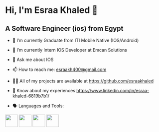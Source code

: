 <h1> Hi, I'm Esraa Khaled 👋</h1>
<h2> A Software Engineer (ios) from Egypt</h2>

- 🔭 I’m currently Graduate from ITI Mobile Native (IOS/Android)

- 🌱 I’m currently Intern IOS  Developer at Emcan Solutions

- 💬 Ask me about IOS

- 📫 How to reach me: esraakh400@gmail.com

- 👨‍💻 All of my projects are available at https://github.com/esraakhaled

- 📄 Know about my experiences https://www.linkedin.com/in/esraa-khaled-6819b7b1/

- 🗣 Languages and Tools:

[<img src="https://user-images.githubusercontent.com/45472327/168184288-25d28b81-1ef7-477f-82c9-ab2371a90a4d.png" width="40" height="40"/>](https://en.wikipedia.org/wiki/SWIFT)
[<img src="https://user-images.githubusercontent.com/45472327/168184112-4b34ecd0-219e-4d78-903d-4f6fdcf280f5.png" width="40" height="40"/>](https://developer.android.com)  [<img src="https://user-images.githubusercontent.com/45472327/168182539-81fd85b9-358d-4f47-9a21-f316132210f8.png" width="40" height="40"/>](https://www.java.com/en/)   [<img src="https://user-images.githubusercontent.com/45472327/168386056-1667cca7-11b1-47ab-ab1a-16f24c566471.png" width="40" height="40"/>](https://www.appcoda.com/documenting-source-code-in-xcode/)  




